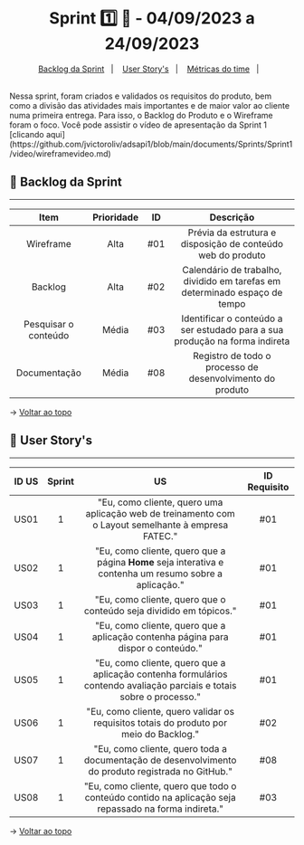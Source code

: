 <span id="topo">

<h1 align="center">Sprint 1️⃣ 🏃 - 04/09/2023 a 24/09/2023</h1>
<p align="center">
    <a href="#backlog">Backlog da Sprint</a> &nbsp |&nbsp &nbsp
    <a href="#userstory">User Story's</a> &nbsp |&nbsp &nbsp
    <a href="#metricas">Métricas do time</a> &nbsp |&nbsp &nbsp
</p>
<br>
Nessa sprint, foram criados e validados os requisitos do produto, bem como a divisão das atividades mais importantes e de maior valor ao cliente numa primeira entrega. Para isso, o Backlog do Produto e o Wireframe foram o foco. Você pode assistir o vídeo de apresentação da Sprint 1 [clicando aqui](https://github.com/jvictoroliv/adsapi1/blob/main/documents/Sprints/Sprint1/video/wireframevideo.md)
<br>

<span id="backlog">

## 📨 Backlog da Sprint
<hr>

| Item | Prioridade|ID                                                                                                                                                                                                                               | Descrição | 
|:-------:|:--------:|:----------------------------------------------------------------------------------------------------------------------------------------------------------------------------------------------------------------------------------:|:-----------------------:|
| Wireframe  | Alta      | #01 | Prévia da estrutura e disposição de conteúdo web do produto
| Backlog    | Alta      | #02 | Calendário de trabalho, dividido em tarefas em determinado espaço de tempo
| Pesquisar o conteúdo  | Média      | #03 | Identificar o conteúdo a ser estudado para a sua produção na forma indireta
| Documentação  | Média      | #08 | Registro de todo o processo de desenvolvimento do produto

→ [Voltar ao topo](#topo)

<span id="userstory">

## 👥 User Story's 
<hr>


| ID US | Sprint | US                                                                                                                                                                                                                               | ID Requisito          |
|:-------:|:--------:|:----------------------------------------------------------------------------------------------------------------------------------------------------------------------------------------------------------------------------------:|:-----------------------:|
| US01  | 1      | "Eu, como cliente, quero uma aplicação web de treinamento com o Layout semelhante à empresa FATEC."                                                                                                                                      |  #01                  |
| US02  | 1      | "Eu, como cliente, quero que a página **Home** seja interativa e contenha um resumo sobre a aplicação."                                                                    |  #01                  |
| US03  | 1      | "Eu, como cliente, quero que o conteúdo seja dividido em tópicos."                                                                           |  #01                  |
| US04  | 1      | "Eu, como cliente, quero que a aplicação contenha página para dispor o conteúdo."                                          |  #01                  |
| US05  | 1      | "Eu, como cliente, quero que a aplicação contenha formulários contendo avaliação parciais e totais sobre o processo."                                                        |  #01                  |
| US06  | 1      | "Eu, como cliente, quero validar os requisitos totais do produto por meio do Backlog."                                            |  #02                  |
| US07  | 1      | "Eu, como cliente, quero toda a documentação de desenvolvimento do produto registrada no GitHub." |  #08                  |
| US08  | 1      | "Eu, como cliente, quero que todo o conteúdo contido na aplicação seja repassado na forma indireta."                        |  #03                  |

→ [Voltar ao topo](#topo)
